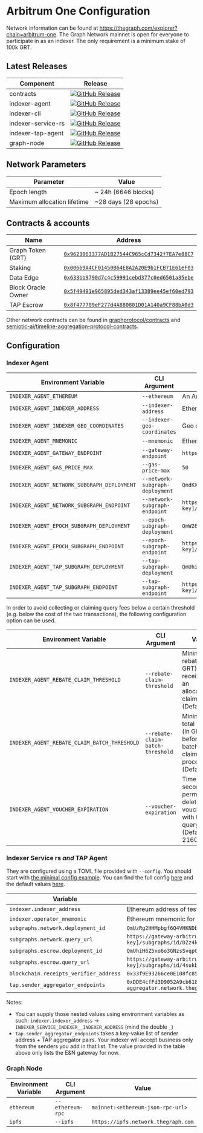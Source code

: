 # Arbitrum One Configuration

Network information can be found at https://thegraph.com/explorer?chain=arbitrum-one. The Graph Network mainnet is open for everyone to participate in as an indexer. The only requirement is a minimum stake of 100k GRT.

## Latest Releases

| Component          | Release                                                                            |
| ------------------ | ---------------------------------------------------------------------------------- |
| contracts          | [![GitHub Release](https://img.shields.io/github/v/release/graphprotocol/contracts)](https://github.com/graphprotocol/contracts/releases)          |
| indexer-agent      | [![GitHub Release](https://img.shields.io/github/v/release/graphprotocol/indexer)](https://github.com/graphprotocol/indexer/releases)           |
| indexer-cli        | [![GitHub Release](https://img.shields.io/github/v/release/graphprotocol/indexer)](https://github.com/graphprotocol/indexer/releases)            |
| indexer-service-rs | [![GitHub Release](https://img.shields.io/github/v/release/graphprotocol/indexer-rs?filter=indexer-service-rs-v1.4.0)](https://github.com/graphprotocol/indexer-rs/releases?q=indexer-service-rs) |
| indexer-tap-agent  | [![GitHub Release](https://img.shields.io/github/v/release/graphprotocol/indexer-rs?filter=indexer-tap-agent-v1.8.0)](https://github.com/graphprotocol/indexer-rs/releases?q=indexer-tap-agent) |
| graph-node         | [![GitHub Release](https://img.shields.io/github/v/release/graphprotocol/graph-node)](https://github.com/graphprotocol/graph-node/releases)         |

## Network Parameters

| Parameter                   | Value                 |
| --------------------------- | --------------------  |
| Epoch length                | ~ 24h (6646 blocks)   |
| Maximum allocation lifetime | ~28 days (28 epochs)  |

## Contracts & accounts

| Name               | Address                                                                                                                |
| ------------------ | ---------------------------------------------------------------------------------------------------------------------- |
| Graph Token (GRT)  | [`0x9623063377AD1B27544C965cCd7342f7EA7e88C7`](https://arbiscan.io/address/0x9623063377AD1B27544C965cCd7342f7EA7e88C7) |
| Staking            | [`0x00669A4CF01450B64E8A2A20E9b1FCB71E61eF03`](https://arbiscan.io/address/0x00669A4CF01450B64E8A2A20E9b1FCB71E61eF03) |
| Data Edge          | [`0x633bb9790d7c4c59991cebd377c0ed6501a35ebe`](https://arbiscan.io/address/0x633bb9790d7c4c59991cebd377c0ed6501a35ebe) |
| Block Oracle Owner | [`0x5f49491e965895ded343af13389ee45ef60ed793`](https://arbiscan.io/address/0x5f49491e965895ded343af13389ee45ef60ed793) |
| TAP Escrow         | [`0x8f477709eF277d4A880801D01A140a9CF88bA0d3`](https://arbiscan.io/address/0x8f477709eF277d4A880801D01A140a9CF88bA0d3) |

Other network contracts can be found in [graphprotocol/contracts](https://github.com/graphprotocol/contracts/blob/dev/addresses.json#L752) and 
[semiotic-ai/timeline-aggregation-protocol-contracts](https://github.com/semiotic-ai/timeline-aggregation-protocol-contracts/blob/main/addresses.json).

## Configuration

### Indexer Agent

| Environment Variable                        | CLI Argument                    | Value                                                                                                                     |
|---------------------------------------------|---------------------------------| ------------------------------------------------------------------------------------------------------------------------- |
| `INDEXER_AGENT_ETHEREUM`                    | `--ethereum`                    | An Arbitrum mainnet node/provider                                                                                         |
| `INDEXER_AGENT_INDEXER_ADDRESS`             | `--indexer-address`             | Ethereum address of mainnet indexer                                                                                       |
| `INDEXER_AGENT_INDEXER_GEO_COORDINATES`     | `--indexer-geo-coordinates`     | Geo coordinates of mainnet indexer infrastructure                                                                         |
| `INDEXER_AGENT_MNEMONIC`                    | `--mnemonic`                    | Ethereum mnemonic for mainnet operator                                                                                    |
| `INDEXER_AGENT_GATEWAY_ENDPOINT`            | `--gateway-endpoint`            | `https://gateway-arbitrum.network.thegraph.com/`                                                                          |
| `INDEXER_AGENT_GAS_PRICE_MAX`               | `--gas-price-max`               | `50`                                                                                                                      |
| `INDEXER_AGENT_NETWORK_SUBGRAPH_DEPLOYMENT` | `--network-subgraph-deployment` | `QmdKXcBUHR3UyURqVRQHu1oV6VUkBrhi2vNvMx3bNDnUCc`  |
| `INDEXER_AGENT_NETWORK_SUBGRAPH_ENDPOINT`   | `--network-subgraph-endpoint`   | `https://gateway-arbitrum.network.thegraph.com/api/[api-key]/subgraphs/id/DZz4kDTdmzWLWsV373w2bSmoar3umKKH9y82SUKr5qmp`   |
| `INDEXER_AGENT_EPOCH_SUBGRAPH_DEPLOYMENT`   | `--epoch-subgraph-deployment`   | `QmW26TG5s9myd1gzio9fkgVHEEjZ7u5ktWDpkNePzbusNo`  |
| `INDEXER_AGENT_EPOCH_SUBGRAPH_ENDPOINT`     | `--epoch-subgraph-endpoint`     | `https://gateway-arbitrum.network.thegraph.com/api/[api-key]/subgraphs/id/4KFYqUWRTZQ9gn7GPHC6YQ2q15chJfVrX43ezYcwkgxB`   |
| `INDEXER_AGENT_TAP_SUBGRAPH_DEPLOYMENT`     | `--tap-subgraph-deployment`     | `QmUhiH6Z5xo6o3GNzsSvqpGKLmCt6w5WzKQ1yHk6C8AA8S`   |
| `INDEXER_AGENT_TAP_SUBGRAPH_ENDPOINT`       | `--tap-subgraph-endpoint`       | `https://gateway-arbitrum.network.thegraph.com/api/[api-key]/subgraphs/id/4sukbNVTzGELnhdnpyPqsf1QqtzNHEYKKmJkgaT8z6M1` |


In order to avoid collecting or claiming query fees below a certain threshold
(e.g. below the cost of the two transactions), the following configuration
option can be used.

| Environment Variable                         | CLI Argument                      | Value                                                                                     |
| -------------------------------------------- | --------------------------------- | ----------------------------------------------------------------------------------------- |
| `INDEXER_AGENT_REBATE_CLAIM_THRESHOLD`       | `--rebate-claim-threshold`        | Minimum rebate (in GRT) received for an allocation to claim (Default: 1)                |
| `INDEXER_AGENT_REBATE_CLAIM_BATCH_THRESHOLD` | `--rebate-claim-batch-threshold`  | Minimum total rebates (in GRT) before a batched claim is processed (Default: 5)        |
| `INDEXER_AGENT_VOUCHER_EXPIRATION`           | `--voucher-expiration`            | Time (in seconds) to permanently delete vouchers with too few query fees  (Default: 2160) |

### Indexer Service rs *and* TAP Agent

They are configured using a TOML file provided with `--config`. You should start with [the minimal config example](https://github.com/graphprotocol/indexer-rs/blob/main/config/minimal-config-example.toml). You can find the full config [here](https://github.com/graphprotocol/indexer-rs/blob/main/config/maximal-config-example.toml) and the default values 
[here](https://github.com/graphprotocol/indexer-rs/blob/main/config/default_values.toml).

| Variable                               | Value                                                                                                                   |
| -------------------------------------- | ----------------------------------------------------------------------------------------------------------------------- |
| `indexer.indexer_address`              | Ethereum address of testnet indexer                                                                                     |
| `indexer.operator_mnemonic`            | Ethereum mnemonic for testnet operator                                                                                  |
| `subgraphs.network.deployment_id`      | `QmUzRg2HHMpbgf6Q4VHKNDbtBEJnyp5JWCh2gUX9AV6jXv`                                                                        |
| `subgraphs.network.query_url`          | `https://gateway-arbitrum.network.thegraph.com/api/[api-key]/subgraphs/id/DZz4kDTdmzWLWsV373w2bSmoar3umKKH9y82SUKr5qmp` |
| `subgraphs.escrow.deployment_id`       | `QmUhiH6Z5xo6o3GNzsSvqpGKLmCt6w5WzKQ1yHk6C8AA8S`                                                                        |
| `subgraphs.escrow.query_url`           | `https://gateway-arbitrum.network.thegraph.com/api/[api-key]/subgraphs/id/4sukbNVTzGELnhdnpyPqsf1QqtzNHEYKKmJkgaT8z6M1` |
| `blockchain.receipts_verifier_address` | `0x33f9E93266ce0E108fc85DdE2f71dab555A0F05a`                                                                            |
| `tap.sender_aggregator_endpoints`      | `0xDDE4cfFd3D9052A9cb618fC05a1Cd02be1f2F467 = https://tap-aggregator.network.thegraph.com`                              |

Notes:
- You can supply those nested values using environment variables as such: `indexer.indexer_address` -> `INDEXER_SERVICE_INDEXER__INDEXER_ADDRESS` (mind the double `_`)
- `tap.sender_aggregator_endpoints` takes a key-value list of sender address + TAP aggregator pairs. Your indexer will accept business only from the senders you add in
  that list. The value provided in the table above only lists the E&N gateway for now.

### Graph Node

| Environment Variable | CLI Argument     | Value                               |
| -------------------- | ---------------- | ----------------------------------- |
| `ethereum`           | `--ethereum-rpc` | `mainnet:<ethereum-json-rpc-url>`   |
| `ipfs`               | `--ipfs`         | `https://ipfs.network.thegraph.com` |
